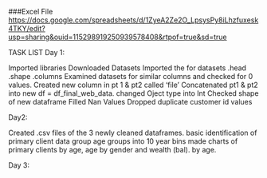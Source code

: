 ###Excel File
https://docs.google.com/spreadsheets/d/1ZyeA2Ze2O_LpsysPy8iLhzfuxesk4TKY/edit?usp=sharing&ouid=115298919250939578408&rtpof=true&sd=true

TASK LIST
Day 1:

Imported libraries
Downloaded Datasets
Imported the for datasets
.head
.shape
.columns
Examined datasets for similar columns and checked for 0 values.
Created new column in pt 1 & pt2 called ‘file’
Concatenated pt1 & pt2 into new df = df_final_web_data.
changed Oject type into Int
Checked shape of new dataframe
Filled Nan Values
Dropped duplicate customer id values

Day2:

Created .csv files of the 3 newly cleaned dataframes.
basic identification of primary client data
group age groups into 10 year bins
made charts of primary clients by age, age by gender and wealth (bal). by age.

Day 3:


